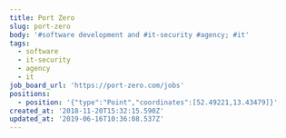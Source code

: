 ```yaml
---
title: Port Zero
slug: port-zero
body: '#software development and #it-security #agency; #it'
tags:
  - software
  - it-security
  - agency
  - it
job_board_url: 'https://port-zero.com/jobs'
positions:
  - position: '{"type":"Point","coordinates":[52.49221,13.43479]}'
created_at: '2018-11-20T15:32:15.590Z'
updated_at: '2019-06-16T10:36:08.537Z'
---
```


